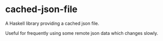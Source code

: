 # cached-json-file

A Haskell library providing a cached json file.

Useful for frequently using some remote json data which changes slowly.
